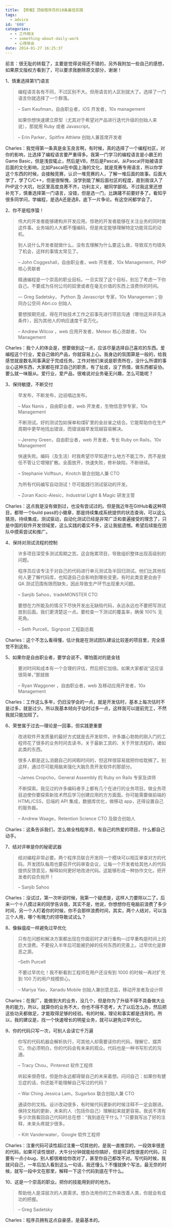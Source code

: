 ```yaml
---
title: 【转载】顶级程序员的10条最佳实践
tags:
  - advice
id: '608'
categories:
  - - 工作相关
  - - something-about-daily-work
    - 心得体会
date: 2014-01-27 16:25:37
---
```


前言：很无耻的转载了，主要是觉得说得还不错的，另外我附加一些自己的感想，如果原文版权方看到了，可以要求我删除原文部分，谢谢！
<!-- more -->
1、慎重选择第1门语言

> 编程语言各有不同，不过区别不大。但用语言的人区别就大了。选择了一门语言你就选择了一个群落。
> 
> – Sam Kaufman，自由职业者，iOS 开发者，10x management
> 
> 如果你想快速建立原型（尤其对于希望对产品进行迭代升级的创始人来说），那就用 Ruby 或者 Javascript。
> 
> – Erin Parker，Spitfire Athlete 创始人兼首席开发者

Charles：我觉得第一条真是金玉良言啊，有时候，真的选择了一个编程社区，对你的影响，比选择了编程语言要严重得多。我第一门学习的编程语言是小霸王的Game Basic，但是浅尝辄止，然后是VB，然后是Pascal，从Pascal开始被语言后面的文化影响，比如Pascal在中国上海的文化，就是竞赛专用语言，所以你学这个东西的时候，会接触竞赛，认识一堆竞赛的人，了解一堆后面的故事。后面大学了，学了C/C++，但是很惭愧，没学到能了解后面社区的程度，直到我误入了PHP这个大坑，社区里高度良莠不齐，功利主义，被同学鄙视。不过我这里还想补充下，慎重选择第一门语言，没错，但是选一门，比踌躇不前要好多了。看知乎很多同学问，学编程，是选A还是选B，底下一片争论。有这空闲都学会了。

2、你不是程序猿！

> 伟大的开发者能够建构并开发应用。惊艳的开发者能够在关注业务的同时做这件事。业务端的人大都不懂编码，但是肯定能够理解特定功能背后的动机。
> 
> 别人说什么开发者就做什么，没有去理解为什么要这么做，导致双方均错失了机会，这样的事情太常见了。
> 
> – John Coggeshall，自由职业者，web 开发者，10x Management，PHP 核心贡献者
> 
> 精通编程是一个崇高的职业目标。一旦实现了这个目标，别忘了考虑一下你自己。不要成为任何公司的奴隶或者在毫无价值的东西上浪费你的时间。
> 
> — Greg Sadetsky， Python 及 Javascript 专家，10x Managemen；协同办公空间 Abri.co 创始人
> 
> 要想按期完成，得在开始技术工作之前事先进行项目沟通（哪怕这并非先决条件），因为其他人的响应速度千变万化。
> 
> – Andrew Wilcox ，web 应用开发者，Meteor 核心贡献者，10x Management

Charles：我个人的体会是，想要做到这一点，应该尽量选择自己喜欢的东西。爱编程这个行业，爱自己做的产品，你就容易上心。我身边的氛围算是一般的，给我感觉就是数名同事满足于完成任务。工作对他们来说是职责所在，没什么所谓的事业心这种东西，大家都在捍卫自己的职责，有了扯皮，没了热情，做东西都妥协。要么就一味服从。爱行业，爱产品，很难说对业务毫无兴趣，怎么可能呢？

3、保持敏捷，不断交付

> 早发布，不断发布，边说唱边发布。
> 
> – Max Nanis ，自由职业者，web 开发者，生物信息学专家，10x Management
> 
> 不断测试。好的测试包如保单和煤矿里的金丝雀之结合。它能帮助你在生产周期中更早地找出错误，而错误越早发现越容易解决。
> 
> – Jeremy Green，自由职业者，web 开发者，专长 Ruby on Rails，10x Management
> 
> 快速失败。编码（及生活）时我希望尽早知道什么地方不能工作，而不是放任不管让它增殖扩散。全面放开，快速失败，修补缺陷，不断继续。
> 
> – Stephanie Volftsun，Knotch 联合创始人兼 CTO
> 
> 为所有代码编写自动测试！尽可能践行测试驱动的开发。
> 
> – Zoran Kacic-Alesic，Industrial Light & Magic 研发主管

Charles：这点我是没有做到过，也没有尝试过的。但是我近年在GitHub看这种项目，都带一个build pass的小徽章，那是持续集成系统提供的状态查询，可以这么猜测，持续集成，测试驱动，自动化测试已经是非常广泛和普遍接受的理念了，只是中国的软件开发领域里，这么实践的着实不多，这让我挺遗憾。希望后续能在团队中摸索尝试和推广。

4、保持对测试流程的控制

> 许多项目深受多测试周期之苦。这会拖累项目，导致组织整体出现高级别的问题。
> 
> 程序员应该专注于对自己的代码进行单元测试及半回归测试。他们比其他任何人更了解代码库，也知道自己会影响到哪些变更。有时此类变更会由于 QA 测试范围有限而缺失，因此导致生产环节出现重大问题。
> 
> – Sanjib Sahoo，tradeMONSTER CTO
> 
> 要想在力所能及的情况下尽快开发出无缺陷代码，永远永远也不要把写测试放到后面。我们更清楚这一点。要检查一下测试的覆盖率，确保 100% 无死角。
> 
> – Seth Purcell，Signpost 工程副总裁

Charles：这个不怎么看得懂，估计我是在测试团队建设比较差的项目里，完全感觉不到这些。

5、如果你是自由职业者，要学会说不，哪怕面对的是金钱

> 要对时间和成本有一个合理的评估，然后把它加倍。如果大家都说“这应该很简单，”那就做
> 
> – Ryan Waggoner ，自由职业者，web 及移动应用开发者，10x Management

Charles：工作这么多年，仍旧没学会的一点，就是开发估时，基本上每次估时不是过多，就是过少。所以我基本倾向于估时过多一点，这样我可以提前完工，不然我就只能加班了。

6、荣誉属于过去—理论是一回事，但实践更重要

> 改进软件开发质量的最好方式就是去开发软件。许多雄心勃勃的刚入门的工程师花了很多的业务时间去读书，关于最新工具的、关于开放流程的，诸如此类的东西。
> 
> 很多人都是这么消磨自己的闲暇时间的，但这样很容易就把你给耽搁了。别这样，通过尽可能用脑来强化大脑负责开发软件的那部分。
> 
> –James Cropcho，General Assembly 的 Ruby on Rails 专家及讲师
> 
> 不断探索。我见过的许多编码者手上都有几个在进行的业务项目。做业务项目迫使你要探索新技术然后学习创建应用的方方面面。你可能需要做前端的 HTML/CSS，后端的 API 集成，数据库优化，做移动 app，还得设置自己的服务器。
> 
> – Andrew Waage，Retention Science CTO 及联合创始人

Charles：这条告诉我们，怎么做全栈程序员，有自己的热爱的项目，什么都自己动手。

7、结对评审是你的秘密武器

> 结对编程非常必要。两个程序员联合开发同一个模块可以相互审查对方的代码。开发团队每周也要召开代码审查会议，让每一个开发者给其他人的代码提供反馈意见，解释如何更好地改进代码。这能够形成一种协作文化，把开发者的自负抛开！
> 
> – Sanjib Sahoo

Charles：没试过，第一次听说时候，我第一个疑虑是，这样人力要除以二了，后来一个十八摸过来的同学告诉我，其实不是，他说，你想想你在电脑前浪费了多少时间，另一个人盯着你的时候，你不会那样浪费时间，其实，两个人结对，可以当三个人用，哪个有魄力的领导敢试试么？

8、像躲瘟疫一样避免过早优化

> 只有在问题和解决方案都出现在你面前时才进行重构—过早重构是时间上的巨大浪费。不要投入半年后可能被扔掉的任何东西的完善上。过早优化是罪恶之源。
> 
> –Seth Purcell
> 
> 不要过早优化！我不断看到工程师在用户还没有到 1000 的时候一再对扩充到 100 万的用户规模担心。
> 
> – Mariya Yao，Xanadu Mobile 创始人兼创意总监，移动开发者及设计师

Charles：在我厂，能做到大的业务，没几个，但是你为了升级不得不具备做大业务的能力，所以，就算你的业务不大，你也不得不思考，大了以后怎么办，然后把这些功夫都做足，才能取得足够的经验。有的时候，理论和事实都是违背的。所以，我的建议是，找一个快速增长的明星业务，就可以避免过早优化。

9、你的代码只写一次，可别人会读它千万遍

> 你写的代码机器会解析执行，可其他人却需要读你的代码，理解它，摆弄它。你必须明白，你的代码会有未来的观众。代码也是一种书写形式的沟通。
> 
> – Tracy Chou，Pinterest 软件工程师
> 
> 听起来很奇怪，但是你永远都得替自己的未来着想。问问自己：如果你有健忘症的话，你还能不能理解自己写过的代码？
> 
> – Wai Ching Jessica Lam，Sugarbox 联合创始人兼 CTO
> 
> 通读你的文档。设计改动很多，有时候代码更新的时候注释不一定会跟进。保持文档的更新，未来的人（包括你自己）理解起来就更容易。我说不清有多少次我看回自己代码时总在想：“我到底在干什么？”只要我写出了好的注释，未来头疼就少很多。
> 
> – Kitt Vanderwater，Google 软件工程师

Charles：注重代码可读性超过注重一切其他的，是我一直推崇的，一段效率很差的代码，如果可读性很好，大牛分分钟就能给你搞好，但是可读性很差的代码，只要有一点小bug，别人都很难给你改对了，甚至你自己都改不对。写代码时候，我就问自己，一年后加入看到这么一句话，我还懂么？不懂就换个写法，最无奈的时候，就写一段中文在那里，解释一下这个代码到底在干什么。

10、这是一个崇高的职业。把你的技能用到好的地方。

> 帮助他人是深层次的人类需求。想办法用你的工作来改善人类，你就会有成功的把握。
> 
> – Greg Sadetsky

Charles：程序员拥有这点自豪感，是最基本的。